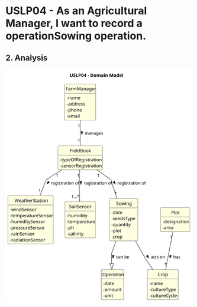 # USLP04 - As an Agricultural Manager, I want to record a operationSowing operation.

## 2. Analysis

![uslp04-domain-model.svg](svg%2Fuslp04-domain-model.svg)